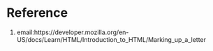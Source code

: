 # Reference

<ol>
    <li>email:https://developer.mozilla.org/en-US/docs/Learn/HTML/Introduction_to_HTML/Marking_up_a_letter</li>
</ol>